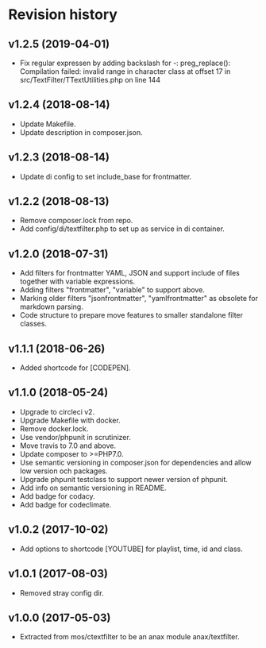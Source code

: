 Revision history
=================================



v1.2.5 (2019-04-01)
-----------------------------------

* Fix regular expressen by adding backslash for -: preg_replace(): Compilation failed: invalid range in character class at offset 17 in src/TextFilter/TTextUtilities.php on line 144



v1.2.4 (2018-08-14)
-----------------------------------

* Update Makefile.
* Update description in composer.json.



v1.2.3 (2018-08-14)
-----------------------------------

* Update di config to set include_base for frontmatter.



v1.2.2 (2018-08-13)
-----------------------------------

* Remove composer.lock from repo.
* Add config/di/textfilter.php to set up as service in di container.



v1.2.0 (2018-07-31)
-----------------------------------

* Add filters for frontmatter YAML, JSON and support include of files together with variable expressions.
* Adding filters "frontmatter", "variable" to support above.
* Marking older filters "jsonfrontmatter", "yamlfrontmatter" as obsolete for markdown parsing.
* Code structure to prepare move features to smaller standalone filter classes.



v1.1.1 (2018-06-26)
-----------------------------------

* Added shortcode for [CODEPEN].



v1.1.0 (2018-05-24)
-----------------------------------

* Upgrade to circleci v2.
* Upgrade Makefile with docker.
* Remove docker.lock.
* Use vendor/phpunit in scrutinizer.
* Move travis to 7.0 and above.
* Update composer to >=PHP7.0.
* Use semantic versioning in composer.json for dependencies and allow low version och packages.
* Upgrade phpunit testclass to support newer version of phpunit.
* Add info on semantic versioning in README.
* Add badge for codacy.
* Add badge for codeclimate.



v1.0.2 (2017-10-02)
-----------------------------------

* Add options to shortcode [YOUTUBE] for playlist, time, id and class.



v1.0.1 (2017-08-03)
---------------------------------

* Removed stray config dir.



v1.0.0 (2017-05-03)
---------------------------------

* Extracted from mos/ctextfilter to be an anax module anax/textfilter.
